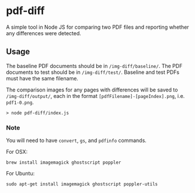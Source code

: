 # pdf-diff

A simple tool in Node JS for comparing two PDF files and reporting whether any differences were detected.


## Usage

The baseline PDF documents should be in `/img-diff/baseline/`. The PDF documents to test should be in `/img-diff/test/`. Baseline and test PDFs must have the same filename.

The comparison images for any pages with differences will be saved to `/img-diff/output/`, each in the format `[pdfFilename]-[pageIndex].png`, i.e. `pdf1-0.png`.

```
> node pdf-diff/index.js
```

### Note

You will need to have `convert`, `gs`, and `pdfinfo` commands.

For OSX:

    brew install imagemagick ghostscript poppler
    
For Ubuntu:
    
    sudo apt-get install imagemagick ghostscript poppler-utils
    
